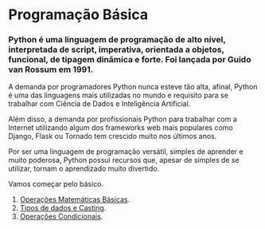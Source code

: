 # Programação Básica

### Python é uma linguagem de programação de alto nível, interpretada de script, imperativa, orientada a objetos, funcional, de tipagem dinâmica e forte. Foi lançada por Guido van Rossum em 1991.

A demanda por programadores Python nunca esteve tão alta, afinal, Python é uma das linguagens mais utilizadas no mundo e requisito para se trabalhar com Ciência de Dados e Inteligência Artificial.

Além disso, a demanda por profissionais Python para trabalhar com a Internet utilizando algum dos frameworks web mais populares como Django, Flask ou Tornado tem crescido muito nos últimos anos.

Por ser uma linguagem de programação versátil, simples de aprender e muito poderosa, Python possui recursos que, apesar de simples de se utilizar, tornam o aprendizado muito divertido.

Vamos começar pelo básico.

1. [Operações Matemáticas Básicas](https://colab.research.google.com/drive/1yhEo9lK02oJUBL-exeJfvDlW7vn6Epi7?usp=sharing).
2. [Tipos de dados e Casting](https://colab.research.google.com/drive/1n-7grrZbofrsb-EvdGywb_XD1kRSUyoO?usp=sharing).
3. [Operações Condicionais](https://colab.research.google.com/drive/12k_5bb87vPFPXoioYtr-EDS6yv1zpGzh?usp=sharing).
